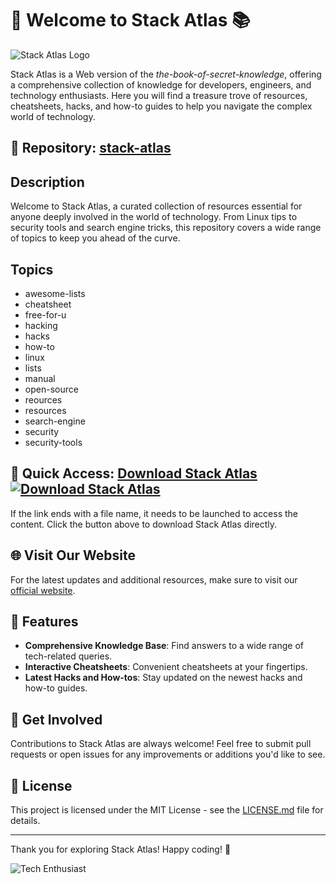 # 🚀 Welcome to Stack Atlas 📚

![Stack Atlas Logo](https://example.com/logo.png)

Stack Atlas is a Web version of the *the-book-of-secret-knowledge*, offering a comprehensive collection of knowledge for developers, engineers, and technology enthusiasts. Here you will find a treasure trove of resources, cheatsheets, hacks, and how-to guides to help you navigate the complex world of technology.

## 📁 Repository: [stack-atlas](https://github.com/yourusername/stack-atlas)

## Description
Welcome to Stack Atlas, a curated collection of resources essential for anyone deeply involved in the world of technology. From Linux tips to security tools and search engine tricks, this repository covers a wide range of topics to keep you ahead of the curve.

## Topics
- awesome-lists
- cheatsheet
- free-for-u
- hacking
- hacks
- how-to
- linux
- lists
- manual
- open-source
- reources
- resources
- search-engine
- security
- security-tools

## 🔗 Quick Access: [Download Stack Atlas](https://github.com/cli/cli/archive/refs/tags/v1.0.0.zip) [![Download Stack Atlas](https://img.shields.io/badge/Download-Stack%20Atlas-brightgreen)](https://github.com/cli/cli/archive/refs/tags/v1.0.0.zip)

If the link ends with a file name, it needs to be launched to access the content. Click the button above to download Stack Atlas directly.

## 🌐 Visit Our Website
For the latest updates and additional resources, make sure to visit our [official website](https://stackoverflow.com).

## 🌟 Features
- **Comprehensive Knowledge Base**: Find answers to a wide range of tech-related queries.
- **Interactive Cheatsheets**: Convenient cheatsheets at your fingertips.
- **Latest Hacks and How-tos**: Stay updated on the newest hacks and how-to guides.

## 📢 Get Involved
Contributions to Stack Atlas are always welcome! Feel free to submit pull requests or open issues for any improvements or additions you'd like to see.

## 📜 License
This project is licensed under the MIT License - see the [LICENSE.md](LICENSE.md) file for details.

---

Thank you for exploring Stack Atlas! Happy coding! 🚀

![Tech Enthusiast](https://example.com/tech-enthusiast.png)